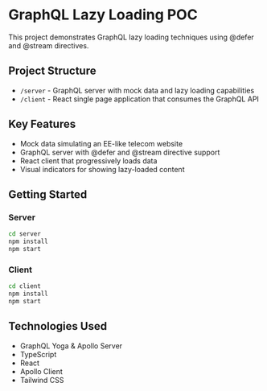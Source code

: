 # GraphQL Lazy Loading POC

This project demonstrates GraphQL lazy loading techniques using @defer and @stream directives.

## Project Structure

- `/server` - GraphQL server with mock data and lazy loading capabilities
- `/client` - React single page application that consumes the GraphQL API

## Key Features

- Mock data simulating an EE-like telecom website
- GraphQL server with @defer and @stream directive support
- React client that progressively loads data
- Visual indicators for showing lazy-loaded content

## Getting Started

### Server

```bash
cd server
npm install
npm start
```

### Client

```bash
cd client
npm install
npm start
```

## Technologies Used

- GraphQL Yoga & Apollo Server
- TypeScript
- React
- Apollo Client
- Tailwind CSS
